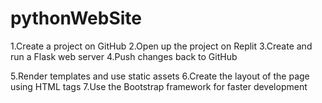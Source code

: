 # pythonWebSite

1.Create a project on GitHub
2.Open up the project on Replit
3.Create and run a Flask web server
4.Push changes back to GitHub

5.Render templates and use static assets
6.Create the layout of the page using HTML tags
7.Use the Bootstrap framework for faster development